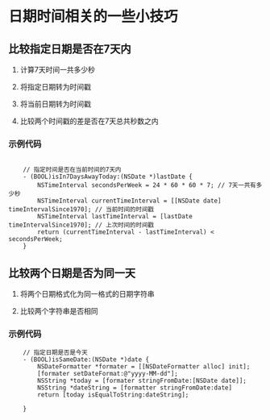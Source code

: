 # 日期时间相关的一些小技巧

## 比较指定日期是否在7天内

1. 计算7天时间一共多少秒

2. 将指定日期转为时间戳

3. 将当前日期转为时间戳

4. 比较两个时间戳的差是否在7天总共秒数之内

### 示例代码

```

	// 指定时间是否在当前时间的7天内
	- (BOOL)isIn7DaysAwayToday:(NSDate *)lastDate {
		NSTimeInterval secondsPerWeek = 24 * 60 * 60 * 7; // 7天一共有多少秒
		NSTimeInterval currentTimeInterval = [[NSDate date] timeIntervalSince1970]; // 当前时间的时间戳
		NSTimeInterval lastTimeInterval = [lastDate timeIntervalSince1970]; // 上次时间的时间戳
		return (currentTimeInterval - lastTimeInterval) < secondsPerWeek;
	}

```

## 比较两个日期是否为同一天

1. 将两个日期格式化为同一格式的日期字符串

2. 比较两个字符串是否相同

### 示例代码

```
	// 指定日期是否是今天
	- (BOOL)isSameDate:(NSDate *)date {
    	NSDateFormatter *formater = [[NSDateFormatter alloc] init];
    	[formater setDateFormat:@"yyyy-MM-dd"];
    	NSString *today = [formater stringFromDate:[NSDate date]];
    	NSString *dateString = [formatter stringFromDate:date]
    	return [today isEqualToString:dateString];

	}


```


